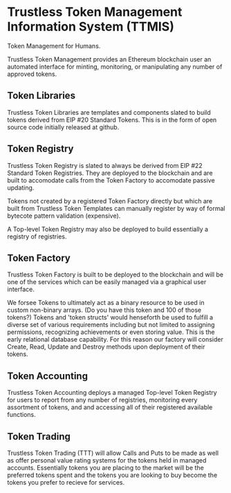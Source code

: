 # Trustless Token Management Information System (TTMIS)

Token Management for Humans. 

Trustless Token Management provides an Ethereum blockchain user an automated interface for minting, monitoring, or manipulating any number of approved tokens. 

## Token Libraries

Trustless Token Libraries are templates and components slated to build tokens derived from EIP #20 Standard Tokens. This is in the form of open source code initially released at github.

## Token Registry

Trustless Token Registry is slated to always be derived from EIP #22 Standard Token Registries. They are deployed to the blockchain and are built to accomodate calls from the Token Factory to accomodate passive updating. 

Tokens not created by a registered Token Factory directly but which are built from Trustless Token Templates can manually register by way of formal bytecote pattern validation (expensive).

A Top-level Token Registry may also be deployed to build essentially a registry of registries.

## Token Factory

Trustless Token Factory is built to be deployed to the blockchain and will be one of the services which can be easily managed via a graphical user interface. 

We forsee Tokens to ultimately act as a binary resource to be used in custom non-binary arrays. (Do you have this token and 100 of those tokens?) Tokens and 'token structs' would henseforth be used to fulfill a diverse set of various requirements including but not limited to assigning permissions, recognizing achievements or even storing value. This is the early relational database capability. For this reason our factory will consider Create, Read, Update and Destroy methods upon deployment of their tokens.  

## Token Accounting

Trustless Token Accounting deploys a managed Top-level Token Registry for users to report from any number of registries, monitoring every assortment of tokens, and and accessing all of their registered available functions. 

## Token Trading

Trustless Token Trading (TTT) will allow Calls and Puts to be made as well as offer personal value rating systems for the tokens held in managed accounts. Essentially tokens you are placing to the market will be the preferred tokens spent and the tokens you are looking to buy become the tokens you prefer to recieve for services. 
